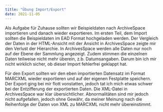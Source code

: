 ```yaml
---
title: "Übung Import/Export"
date: 2021-11-05
---
```

Als Aufgabe für Zuhause sollten wir Beispieldaten nach ArchiveSpace importieren und danach wieder exportieren. Im ersten Teil, dem Import sollten die Beispieldaten im EAD Format hochgeladen werden. Der Vergleich der Daten in der HTML-Ansicht mit der Ansicht in ArchivesSpace zeigte mir den Verlust der Hierarchie. In ArchivesSpace werden alle Daten nur noch auf der Ebene der Sammlung angezeigt. Zudem stimmen die einzelnen Daten teilweise nicht mehr überein, z.b. Datumsangaben. Darum bin ich mir nicht wirklich sicher, ob dieser Import fehlerfrei geklappt hat. 

Für den Export sollten wir den eben importierten Datensatz im Format MARCXML wieder exportieren und auf der eigenen Festplatte speichern. Der Export ging bei mir flott vonstatten, jedoch tat ich mich etwas schwer bei der Entzifferung der exportierten Daten. Die XML-Datei in ArchivesSpace war klar übersichtlicher. Abnormalitäten sind mir jedoch nicht aufgefallen, jedoch ohne Gewähr, da meiner Meinung nach die Reihenfolge der Daten von XML zu MARCXML nicht mehr übereinstimmt. 
